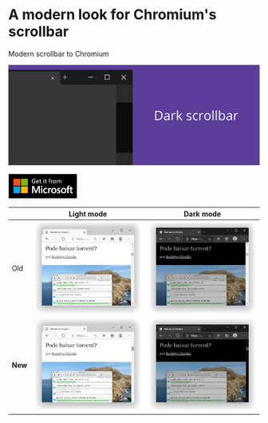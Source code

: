 # A modern look for Chromium's scrollbar
Modern scrollbar to Chromium

![](images/bloco-promocional-grande.png)

<a href="https://microsoftedge.microsoft.com/addons/detail/jdbpfpgndomljaenddimhmdocncakhlg">
    <img src="images/microsoft-store.png" height="50px" url="/" alt="Get it from Microsoft" />
</a>

|				      | Light mode                 | Dark mode                 |
|-------------| -------------------------- | ------------------------- |
| Old			    | ![](images/old-light.PNG)  | ![](images/old-dark.PNG)  |
| <b>New</b>	| ![](images/new-light.PNG)  | ![](images/new-dark.PNG)  |
